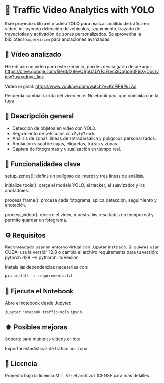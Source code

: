 # 🚦 Traffic Video Analytics with YOLO

Este proyecto utiliza el modelo YOLO para realizar análisis de tráfico en vídeo, incluyendo detección de vehículos, seguimiento, trazado de trayectorias y activación de zonas personalizadas. 
Se aprovecha la biblioteca `supervision` para anotaciones avanzadas.

## 🎥 Vídeo analizado
He editado un video para este ejercicio, puedes descargarlo desde aquí: https://drive.google.com/file/d/128eyOBpUADYPJEbv5SQq6oS0F9lXyDoc/view?usp=drive_link

Vídeo original: https://www.youtube.com/watch?v=KnPiP9PkLAs

Recuerda cambiar la ruta del vídeo en el Notebook para que coincida con la tuya

## 📘 Descripción general

- Detección de objetos en vídeo con YOLO.
- Seguimiento de vehículos con `ByteTrack`.
- Análisis de zonas: líneas de entrada/salida y polígonos personalizados.
- Anotación visual de cajas, etiquetas, trazas y zonas.
- Captura de fotogramas y visualización en tiempo real.

## 🧠 Funcionalidades clave
setup_zones(): define un polígono de interés y tres líneas de análisis.

initialize_tools(): carga el modelo YOLO, el tracker, el suavizador y los anotadores.

process_frame(): procesa cada fotograma, aplica detección, seguimiento y anotación.

process_video(): recorre el vídeo, muestra los resultados en tiempo real y permite guardar un fotograma.

## ⚙️ Requisitos
Recomendado usar un entorno virtual con Jupyter instalado.
Si quieres usar CUDA, usa la versión 12.8 o cambia el archivo requirements para tu versión: pytorch+128 --> pythorch+tuVersión

Instala las dependencias necesarias con:
```bash
pip install -r requirements.txt
```
## 📓 Ejecuta el Notebook
Abre el notebook desde Jupyter:
```bash
jupyter notebook traffic-yolo.ipynb
```

## ⬆️ Posibles mejoras
Soporte para múltiples vídeos en lote.

Exportar estadísticas de tráfico por zona.

## 📄 Licencia
Proyecto bajo la licencia MIT. Ver el archivo LICENSE para más detalles.

